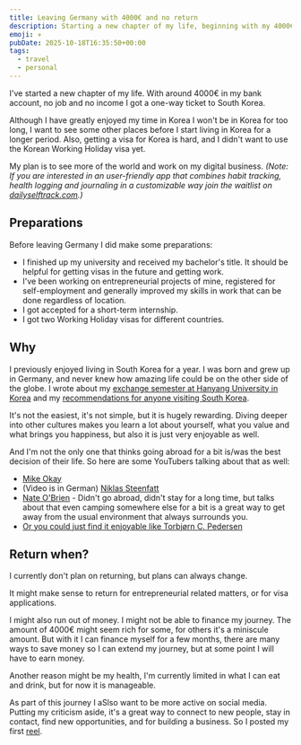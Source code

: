 ```yaml
---
title: Leaving Germany with 4000€ and no return
description: Starting a new chapter of my life, beginning with my 4000€ and a one-way flight to South Korea.
emoji: ✈️
pubDate: 2025-10-18T16:35:50+00:00
tags:
  - travel
  - personal
---
```


I've started a new chapter of my life. With around 4000€ in my bank account, no job and no income I got a one-way ticket to South Korea.

Although I have greatly enjoyed my time in Korea I won't be in Korea for too long, I want to see some other places before I start living in Korea for a longer period. Also, getting a visa for Korea is hard, and I didn't want to use the Korean Working Holiday visa yet.

My plan is to see more of the world and work on my digital business. *(Note: If you are interested in an user-friendly app that combines habit tracking, health logging and journaling in a customizable way join the waitlist on [dailyselftrack.com](https://dailyselftrack.com/).)*

## Preparations

Before leaving Germany I did make some preparations:

- I finished up my university and received my bachelor's title. It should be helpful for getting visas in the future and getting work.
- I've been working on entrepreneurial projects of mine, registered for self-employment and generally improved my skills in work that can be done regardless of location.
- I got accepted for a short-term internship.
- I got two Working Holiday visas for different countries.

## Why

I previously enjoyed living in South Korea for a year. I was born and grew up in Germany, and never knew how amazing life could be on the other side of the globe. I wrote about my [exchange semester at Hanyang University in Korea](/blog/hanyang-erica-exchange) and my [recommendations for anyone visiting South Korea](/blog/south-korea-travel-guide).

It's not the easiest, it's not simple, but it is hugely rewarding. Diving deeper into other cultures makes you learn a lot about yourself, what you value and what brings you happiness, but also it is just very enjoyable as well.

And I'm not the only one that thinks going abroad for a bit is/was the best decision of their life. So here are some YouTubers talking about that as well:
- [Mike Okay](https://youtu.be/cZX0VY11JvI)
- (Video is in German) [Niklas Steenfatt](https://youtu.be/fKcYTAB3tp8?t=853) 
- [Nate O'Brien](https://youtu.be/bwojg1i9dls?t=536) - Didn't go abroad, didn't stay for a long time, but talks about that even camping somewhere else for a bit is a great way to get away from the usual environment that always surrounds you.
- [Or you could just find it enjoyable like Torbjørn C. Pedersen](https://www.onceuponasaga.dk/why-not)

## Return when?

I currently don't plan on returning, but plans can always change.

It might make sense to return for entrepreneurial related matters, or for visa applications.

I might also run out of money. I might not be able to finance my journey. The amount of 4000€ might seem rich for some, for others it's a miniscule amount. But with it I can finance myself for a few months, there are many ways to save money so I can extend my journey, but at some point I will have to earn money.

Another reason might be my health, I'm currently limited in what I can eat and drink, but for now it is manageable.

As part of this journey I aSlso want to be more active on social media. Putting my criticism aside, it's a great way to connect to new people, stay in contact, find new opportunities, and for building a business. So I posted my first [reel](https://www.instagram.com/reel/DKTpKj6yKqy/).